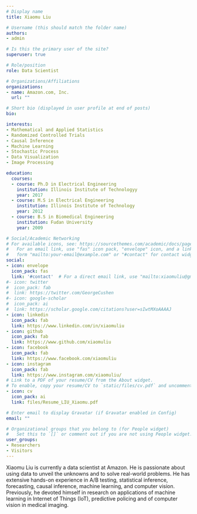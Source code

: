 ```yaml
---
# Display name
title: Xiaomu Liu

# Username (this should match the folder name)
authors:
- admin

# Is this the primary user of the site?
superuser: true

# Role/position
role: Data Scientist

# Organizations/Affiliations
organizations:
- name: Amazon.com, Inc.
  url: ""

# Short bio (displayed in user profile at end of posts)
bio: 

interests:
- Mathematical and Applied Statistics
- Randomized Controlled Trials 
- Causal Inference
- Machine Learning
- Stochastic Process
- Data Visualization
- Image Processing

education:
  courses:
  - course: Ph.D in Electrical Engineering
    institution: Illinois Institute of Technologyy
    year: 2017
  - course: M.S in Electrical Engineering
    institution: Illinois Institute of Technology
    year: 2012
  - course: B.S in Biomedical Engineering
    institution: Fudan University
    year: 2009

# Social/Academic Networking
# For available icons, see: https://sourcethemes.com/academic/docs/page-builder/#icons
#   For an email link, use "fas" icon pack, "envelope" icon, and a link in the
#   form "mailto:your-email@example.com" or "#contact" for contact widget.
social:
- icon: envelope
  icon_pack: fas
  link: '#contact'  # For a direct email link, use "mailto:xiaomuliu@gmail.com".
#- icon: twitter
#  icon_pack: fab
#  link: https://twitter.com/GeorgeCushen
#- icon: google-scholar
#  icon_pack: ai
#  link: https://scholar.google.com/citations?user=sIwtMXoAAAAJ
- icon: linkedin
  icon_pack: fab
  link: https://www.linkedin.com/in/xiaomuliu
- icon: github
  icon_pack: fab
  link: https://www.github.com/xiaomuliu
- icon: facebook
  icon_pack: fab
  link: https://www.facebook.com/xiaomuliu
- icon: instagram
  icon_pack: fab
  link: https://www.instagram.com/xiaomuliu/
# Link to a PDF of your resume/CV from the About widget.
# To enable, copy your resume/CV to `static/files/cv.pdf` and uncomment the lines below.
- icon: cv
  icon_pack: ai
  link: files/Resume_LIU_Xiaomu.pdf

# Enter email to display Gravatar (if Gravatar enabled in Config)
email: ""

# Organizational groups that you belong to (for People widget)
#   Set this to `[]` or comment out if you are not using People widget.
user_groups:
- Researchers
- Visitors
---
```


Xiaomu Liu is currently a data scientist at Amazon. He is passionate about using data to unveil the unknowns and to solve real-world problems. He has extensive hands-on experience in A/B testing, statistical inference, forecasting, causal inference, machine learning, and computer vision. Previously, he devoted himself in research on applications of machine learning in Internet of Things (IoT), predictive policing and of computer vision in medical imaging.
